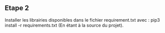 
## Etape 2
Installer les librairies disponibles dans le fichier requirement.txt avec : pip3 install -r requirements.txt (En étant à la source du projet).


